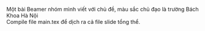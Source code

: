Một bài Beamer nhóm mình viết với chủ đề, màu sắc chủ đạo là trường Bách Khoa Hà Nội\
Compile file main.tex để dịch ra cả file slide tổng thể.

